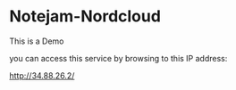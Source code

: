 # Notejam-Nordcloud

This is a Demo

you can access this service by browsing to this IP address:

http://34.88.26.2/

